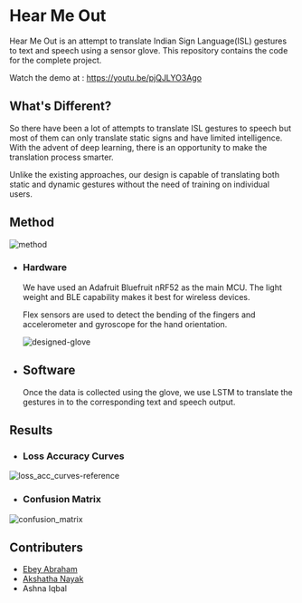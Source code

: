 # Hear Me Out
Hear Me Out is an attempt to translate Indian Sign Language(ISL) gestures to text and speech using a sensor glove. This repository contains the code for the complete project.

Watch the demo at : https://youtu.be/pjQJLYO3Ago

## What's Different?
So there have been a lot of attempts to translate ISL gestures to speech but most of them can only translate static signs and have limited intelligence. With the advent of deep learning, there is an opportunity to make the translation process smarter.

Unlike the existing approaches, our design is capable of translating both static and dynamic gestures without the need of training on individual users. 

## Method
![method](https://user-images.githubusercontent.com/15849927/67158758-b1ac2a80-f359-11e9-97b0-c14033502aed.png)
- ### Hardware
    We have used an Adafruit Bluefruit nRF52 as the main MCU. The light weight and BLE capability makes it best for wireless devices. 
    
    Flex sensors are used to detect the bending of the fingers and accelerometer and gyroscope for the hand orientation.

    ![designed-glove](https://user-images.githubusercontent.com/15849927/67158689-f97e8200-f358-11e9-86fd-b92323275008.jpeg)

- ## Software
    Once the data is collected using the glove, we use LSTM to translate the gestures in to the corresponding text and speech output.


## Results
- ### Loss Accuracy Curves
![loss_acc_curves-reference](https://user-images.githubusercontent.com/15849927/67158779-ea4c0400-f359-11e9-846c-5c79f176d34e.png)

- ### Confusion Matrix
![confusion_matrix](https://user-images.githubusercontent.com/15849927/67158780-ea4c0400-f359-11e9-890c-eff888113694.png)

## Contributers
- [Ebey Abraham](https://github.com/MrGrayCode)
- [Akshatha Nayak](https://github.com/Aksh77)
- Ashna Iqbal

